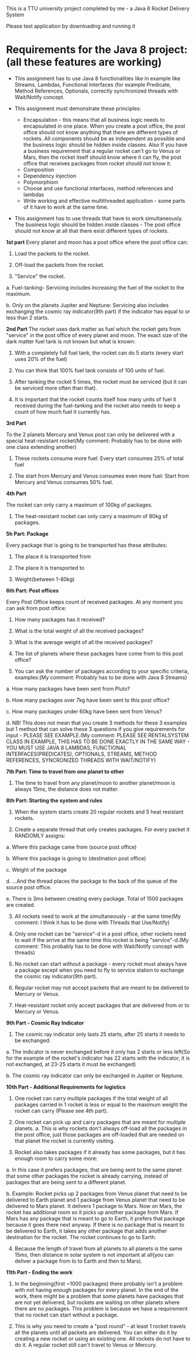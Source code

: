 This is a TTU university project completed by me - a Java 8 Rocket Delivery System

Please test application by downloading and running it

Requirements for the Java 8 project: (all these features are working)
==============
* This assignment has to use Java 8 functionalities like in example like Streams, Lambdas, Functional Interfaces (for example Predicate<T>, Method References, Optionals, correctly synchronized threads with Wait/Notify concept. 
* This assignment must demonstrate these principles:
  * Encapsulation - this means that all business logic needs to encapsulated in one place. When you create a post office, the post office should not know anything that there are different types of rockets. All components should be as independent as possible and the business logic should be hidden inside classes. Also If you have a business requirement that a regular rocket can't go to Venus or Mars, then the rocket itself should know where it can fly, the post office that receives packages from rocket should not know it.
  * Composition
  * Dependency injection
  * Polymorphism
  * Choose and use functional interfaces, method references and lambdas
  * Write working and effective multithreaded application - some parts of it have to work at the same time.
  
  
* This assignment has to use threads that have to work simultaneously. The business logic should be hidden inside classes - The post office should not know at all that there exist different types of rockets.

**1st part**
Every planet and moon has a post office where the post office can:

1.	Load the packets to the rocket.

2.	Off-load the packets from the rocket.

3.	"Service" the rocket.

 a.	Fuel-tanking- Servicing includes increasing the fuel of the rocket to the maximum. 
  
 b.	Only on the planets Jupiter and Neptune: Servicing also includes exchanging the cosmic ray indicator(9th part) if the indicator has equal to or less than 2 starts.



**2nd Part**
The rocket uses dark matter as fuel which the rocket gets from "service" in the post office of every planet and moon. The exact size of the dark matter fuel tank is not known but what is known:

1.	With a completely full fuel tank, the rocket can do 5 starts (every start uses 20% of the fuel)

2.	You can think that 100% fuel tank consists of 100 units of fuel.

3.	After tanking the rocket 5 times, the rocket must be serviced (but it can be serviced more often than that).

4.	It is important that the rocket counts itself how many units of fuel it received during the fuel-tanking and the rocket also needs to keep a count of how much fuel it currently has.

**3rd Part**

To the 2 planets Mercury and Venus post can only be delivered with a special heat-resistant rocket(My comment: Probably has to be done with one class extending another)

1.	These rockets consume more fuel: Every start consumes 25% of total fuel

2.	The start from Mercury and Venus consumes even more fuel: Start from Mercury and Venus consumes 50% fuel.

**4th Part**

The rocket can only carry a maximum of 100kg of packages.

1.	The heat-resistant rocket can only carry a maximum of 80kg of packages.

**5h Part: Package**

Every package that is going to be transported has these attributes:

1. The place it is transported from

2. The place it is transported to

3. Weight(between 1-80kg)

**6th Part: Post offices**

Every Post Office keeps count of received packages. At any moment you can ask from post office:

1.	How many packages has it received?

2.	What is the total weight of all the received packages?

3.	What is the average weight of all the received packages?

4.	The list of planets where these packages have come from to this post office?

5.	You can ask the number of packages according to your specific criteria, examples:(My comment: Probably has to be done with Java 8 Streams)

 a.	How many packages have been sent from Pluto?
 
 b.	How many packages over 7kg have been sent to this post office?
 
 c.	How many packages under 60kg have been sent from Venus?
 
 d.	NB! This does not mean that you create 3 methods for these 3 examples but 1 method that can solve these 3 questions if you give requirements for input - PLEASE SEE EXAMPLE.(My comment: PLEASE SEE RENTALSYSTEM CLASS IN EXAMPLE, THIS HAS TO BE DONE EXACTLY IN THE SAME WAY - YOU MUST USE JAVA 8 LAMBDAS, FUNCTIONAL INTERFACES(PREDICATES), OPTIONALS, STREAMS, METHOD REFERENCES, SYNCRONIZED THREADS WITH WAIT/NOTIFY)

**7th Part: Time to travel from one planet to other**

1.	The time to travel from any planet/moon to another planet/moon is always 15ms, the distance does not matter.

**8th Part: Starting the system and rules**

1.	When the system starts create 20 regular rockets and 5 heat resistant rockets.

2.	Create a separate thread that only creates packages. For every packet it RANDOMLY assigns:

 a.	Where this package came from (source post office)
 
 b.	Where this package is going to (destination post office)
 
 c.	Weight of the package
 
 d.	...And the thread places the package to the back of the queue of the source post office.
 
 e.	There is 3ms between creating every package. Total of 1500 packages are created.

3.	All rockets need to work at the simultaneously - at the same time(My comment: I think it has to be done with Threads that Use/Notify)

4.	Only one rocket can be "service"-d in a post office, other rockets need to wait if the  arrive at the same time this rocket is being "service"-d.(My comment: This probably has to be done with Wait/Notify concept with threads)

5.	No rocket can start without a package - every rocket must always have a package except when you need to fly to service station to exchange the cosmic ray indicator(9th part).

6.	Regular rocket may not accept packets that are meant to be delivered to Mercury or Venus.

7.	Heat-resistant rocket only accept packages that are delivered from or to Mercury or Venus.

**9th Part - Cosmic Ray Indicator**
1.	The cosmic ray indicator only lasts 25 starts, after 25 starts it needs to be exchanged:

 a.	The indicator is never exchanged before it only has 2 starts or less left(So for the example of the rocket's indicator has 22 starts with the indicator, it is not exchanged, at 23-25 starts it must be exchanged)
 
 b.	The cosmic ray indicator can only be exchanged in Jupiter or Neptune.

**10th Part - Additional Requirements for logistics**
1.	One rocket can carry multiple packages if the total weight of all packages carried in 1 rocket is less or equal to the maximum weight the rocket can carry (Please see 4th part).

2.	One rocket can pick up and carry packages that are meant for multiple planets.
 a.	This is why rockets don't always off-load all the packages in the post office, just those packages are off-loaded that are needed on that planet the rocket is currently visiting.

3.	Rocket also takes packages if it already has some packages, but it has enough room to carry some more:

 a.	In this case it prefers packages, that are being sent to the same planet that some other packages the rocket is already carrying, instead of packages that are being sent to a different planet.

b.	Example: Rocket picks up 2 packages from Venus planet that need to be delivered to Earth planet and 1 package from Venus planet that need to be delivered to Mars planet. It delivers 1 package to Mars. Now on Mars, the  rocket has additional room so it picks up another package from Mars. If Mars has any package that is meant to go to Earth, it prefers that package because it goes there next anyway. If there is no package that is meant to be delivered to Earth, it takes any other package that adds another destination for the rocket. The rocket continues to go to Earth.

4.	Because the length of travel from all planets to all planets is the same 15ms, then distance in solar system is not important at all(you can deliver a package from Io to Earth and then to Mars).

**11th Part - Ending the work**
1.	In the beginning(first ~1000 packages) there probably isn't a problem with not having enough packages for every planet. In the end of the work, there might be a problem that some planets have packages that are not yet delivered, but rockets are waiting on other planets where there are no packages. This problem is because we have a requirement that no rocket can start without a package.

2.	This is why you need to create a "post round" - at least 1 rocket travels all the planets until all packets are delivered. You can either do it by creating a new rocket or using an existing one. All rockets do not have to do it. A regular rocket still can't travel to Venus or Mercury.

